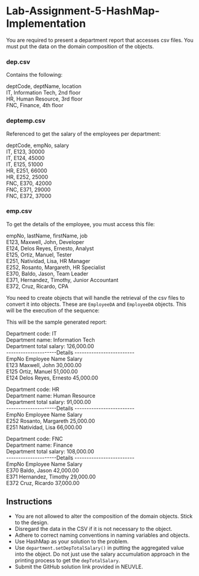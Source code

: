 # Lab-Assignment-5-HashMap-Implementation
You are required to present a department report that accesses csv files. You must put the data on the domain composition of the objects.

### dep.csv
Contains the following:

deptCode, deptName, location  
IT, Information Tech, 2nd floor  
HR, Human Resource, 3rd floor  
FNC, Finance, 4th floor  

### deptemp.csv
Referenced to get the salary of the employees per department:

deptCode, empNo, salary  
IT, E123, 30000  
IT, E124, 45000  
IT, E125, 51000  
HR, E251, 66000  
HR, E252, 25000  
FNC, E370, 42000  
FNC, E371, 29000  
FNC, E372, 37000  

### emp.csv
To get the details of the employee, you must access this file:

empNo, lastName, firstName, job  
E123, Maxwell, John, Developer  
E124, Delos Reyes, Ernesto, Analyst  
E125, Ortiz, Manuel, Tester  
E251, Natividad, Lisa, HR Manager  
E252, Rosanto, Margareth, HR Specialist  
E370, Baldo, Jason, Team Leader  
E371, Hernandez, Timothy, Junior Accountant  
E372, Cruz, Ricardo, CPA  

You need to create objects that will handle the retrieval of the csv files to convert it into objects. These are `EmployeeDA` and `EmployeeDA` objects. This will be the execution of the sequence:

This will be the sample generated report:

Department code: IT  
Department name: Information Tech  
Department total salary: 126,000.00  
---------------------Details -------------------------  
EmpNo Employee Name Salary  
E123 Maxwell, John 30,000.00  
E125 Ortiz, Manuel 51,000.00  
E124 Delos Reyes, Ernesto 45,000.00  

Department code: HR  
Department name: Human Resource  
Department total salary: 91,000.00  
---------------------Details -------------------------  
EmpNo Employee Name Salary  
E252 Rosanto, Margareth 25,000.00  
E251 Natividad, Lisa 66,000.00  

Department code: FNC  
Department name: Finance  
Department total salary: 108,000.00  
---------------------Details -------------------------  
EmpNo Employee Name Salary  
E370 Baldo, Jason 42,000.00  
E371 Hernandez, Timothy 29,000.00  
E372 Cruz, Ricardo 37,000.00  


## Instructions

- You are not allowed to alter the composition of the domain objects. Stick to the design.
- Disregard the data in the CSV if it is not necessary to the object.
- Adhere to correct naming conventions in naming variables and objects.
- Use HashMap as your solution to the problem.
- Use `department.setDepTotalSalary()` in putting the aggregated value into the object. Do not just use the salary accumulation approach in the printing process to get the `depTotalSalary`.
- Submit the GitHub solution link provided in NEUVLE.

